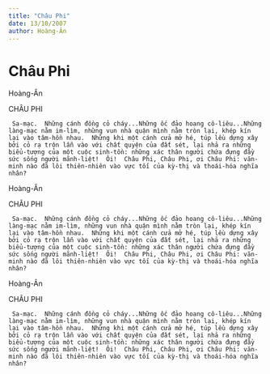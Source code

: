 ```yaml
---
title: "Châu Phi"
date: 13/10/2007
author: Hoàng-Ân
---
```


# Châu Phi

Hoàng-Ân

CHÂU PHI

     Sa-mạc.  Những cánh đồng cỏ cháy...Những ốc đảo hoang cô-liêu...Những làng-mạc nằm im-lìm, những vun nhà quận mình nằm tròn lại, khép kín lại vào tâm-hồn nhau.  Những khi một cánh cửa mở hé, túp lều dựng xây bởi cỏ rạ trộn lẫn vào với chất quyện của đất sét, lại nhả ra những biểu-tượng của một cuộc sinh-tồn: những xác thân người chứa đựng đầy sức sống người mãnh-liệt!  Ôi!  Châu Phi, Châu Phi, ơi Châu Phi: văn-minh nào đã lôi thiên-nhiên vào vực tối của kỳ-thị và thoái-hóa nghĩa nhân?

Hoàng-Ân

CHÂU PHI

     Sa-mạc.  Những cánh đồng cỏ cháy...Những ốc đảo hoang cô-liêu...Những làng-mạc nằm im-lìm, những vun nhà quận mình nằm tròn lại, khép kín lại vào tâm-hồn nhau.  Những khi một cánh cửa mở hé, túp lều dựng xây bởi cỏ rạ trộn lẫn vào với chất quyện của đất sét, lại nhả ra những biểu-tượng của một cuộc sinh-tồn: những xác thân người chứa đựng đầy sức sống người mãnh-liệt!  Ôi!  Châu Phi, Châu Phi, ơi Châu Phi: văn-minh nào đã lôi thiên-nhiên vào vực tối của kỳ-thị và thoái-hóa nghĩa nhân?

Hoàng-Ân

CHÂU PHI

     Sa-mạc.  Những cánh đồng cỏ cháy...Những ốc đảo hoang cô-liêu...Những làng-mạc nằm im-lìm, những vun nhà quận mình nằm tròn lại, khép kín lại vào tâm-hồn nhau.  Những khi một cánh cửa mở hé, túp lều dựng xây bởi cỏ rạ trộn lẫn vào với chất quyện của đất sét, lại nhả ra những biểu-tượng của một cuộc sinh-tồn: những xác thân người chứa đựng đầy sức sống người mãnh-liệt!  Ôi!  Châu Phi, Châu Phi, ơi Châu Phi: văn-minh nào đã lôi thiên-nhiên vào vực tối của kỳ-thị và thoái-hóa nghĩa nhân?
